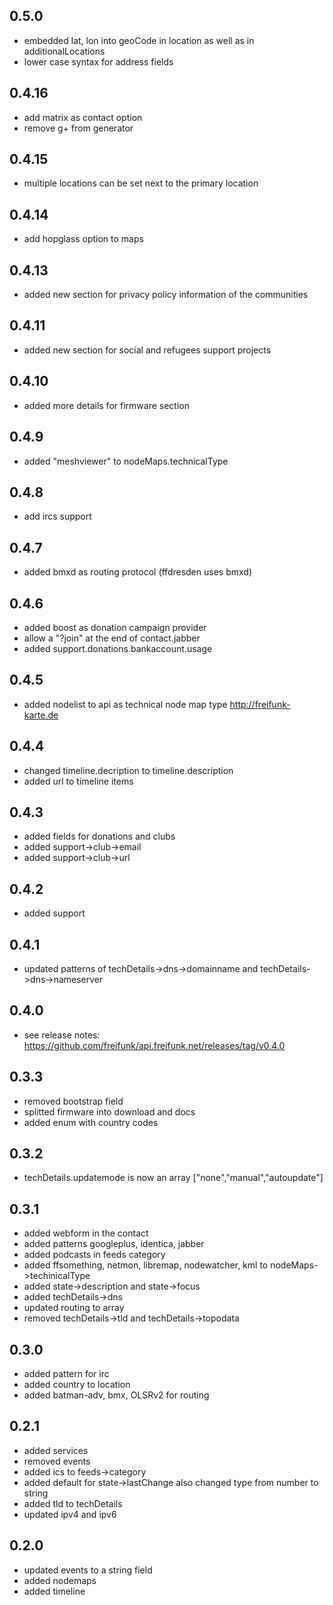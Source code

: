 0.5.0
------
* embedded lat, lon into geoCode in location as well as in additionalLocations
* lower case syntax for address fields

0.4.16
------
* add matrix as contact option
* remove g+ from generator

0.4.15
------
* multiple locations can be set next to the primary location

0.4.14
------
* add hopglass option to maps

0.4.13
------
* added new section for privacy policy information of the communities

0.4.11
------
* added new section for social and refugees support projects

0.4.10
------
* added more details for firmware section

0.4.9
-----
* added "meshviewer" to nodeMaps.technicalType

0.4.8
-----
* add ircs support

0.4.7
-----
* added bmxd as routing protocol (ffdresden uses bmxd)

0.4.6
-----
* added boost as donation campaign provider
* allow a "?join" at the end of contact.jabber
* added support.donations.bankaccount.usage

0.4.5
-----
* added nodelist to api as technical node map type http://freifunk-karte.de

0.4.4
-----
* changed timeline.decription to timeline.description
* added url to timeline items

0.4.3
-----
* added fields for donations and clubs
* added support->club->email
* added support->club->url

0.4.2
-----
* added support 

0.4.1
-----
* updated patterns of techDetails->dns->domainname and techDetails->dns->nameserver

0.4.0
-----
* see release notes: https://github.com/freifunk/api.freifunk.net/releases/tag/v0.4.0

0.3.3
-----
* removed bootstrap field
* splitted firmware into download and docs
* added enum with country codes

0.3.2
-----
* techDetails.updatemode is now an array ["none","manual","autoupdate"]

0.3.1
-----
* added webform in the contact
* added patterns googleplus, identica, jabber
* added podcasts in feeds category
* added ffsomething, netmon, libremap, nodewatcher, kml to nodeMaps->techinicalType
* added state->description and state->focus
* added techDetails->dns
* updated routing to array
* removed techDetails->tld and techDetails->topodata

0.3.0
-----
* added pattern for irc
* added country to location
* added batman-adv, bmx, OLSRv2 for routing

0.2.1
-----
* added services
* removed events
* added ics to feeds->category
* added default for state->lastChange also changed type from number to string
* added tld to techDetails
* updated ipv4 and ipv6

0.2.0
-----
* updated events to a string field
* added nodemaps
* added timeline
